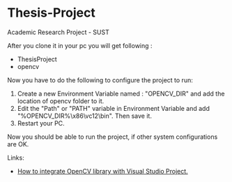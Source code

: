 Thesis-Project
==============

Academic Research Project - SUST


After you clone it in your pc you will get following : 

<ul>
<li>ThesisProject</li>
<li>opencv</li>
</ul>

Now you have to do the following to configure the project to run:

<ol>
<li>Create a new Environment Variable named : "OPENCV_DIR" and add the location of opencv folder to it.</li>
<li>Edit the "Path" or "PATH" variable in Environment Variable and add "%OPENCV_DIR%\x86\vc12\bin". Then save it. </li>
<li>Restart your PC. </li>
</ol>

Now you should be able to run the project, if other system configurations are OK.

Links:
<ul>
<li><a href="http://opencv-srf.blogspot.com/2013/05/installing-configuring-opencv-with-vs.html">How to integrate OpenCV library with Visual Studio Project.</a></li>
</ul>
